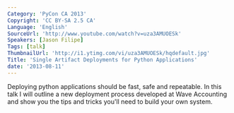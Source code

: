 ```yaml
---
Category: 'PyCon CA 2013'
Copyright: 'CC BY-SA 2.5 CA'
Language: 'English'
SourceUrl: 'http://www.youtube.com/watch?v=uza3AMUOESk'
Speakers: [Jason Filipe]
Tags: [talk]
ThumbnailUrl: 'http://i1.ytimg.com/vi/uza3AMUOESk/hqdefault.jpg'
Title: 'Single Artifact Deployments for Python Applications'
date: '2013-08-11'
---
```

Deploying python applications should be fast, safe and repeatable. In this talk I will outline a new deployment process developed at Wave Accounting and show you the tips and tricks you'll need to build your own system.